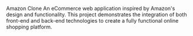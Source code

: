 Amazon Clone
An eCommerce web application inspired by Amazon's design and functionality. This project demonstrates the integration of both front-end and back-end technologies to create a fully functional online shopping platform.

